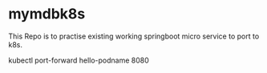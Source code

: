 # mymdbk8s
This Repo is to practise existing working springboot micro service to port to k8s.

kubectl port-forward hello-podname 8080
